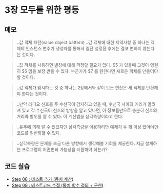 # 3장 모두를 위한 평등


## 메모

> ..값 객체 패턴(value object pattern)
  ..값 객체에 대한 제약사항 중 하나는 객체의 인스턴스 변수가 생성자를 통해서 일단 설정된 후에는 결코 변하지 않는다는 것이다.

> ..값 객체를 사용하면 별칭에 대해 걱정할 필요가 없다. $5 가 있을때 그것이 영원히 $5 임을 보장 받을 수 있다. 누군가가 $7 를 원한다면 새로운 객체를 만들어야 할 것이다.

> ..값 객체가 암시하는 것 중 하나는 2장에서와 같이 모든 연산은 새 객체를 반환해야 한다는 것이다.

> ..만약 라디오 신호를 두 수신국이 감지하고 있을 때, 수신국 사이의 거리가 알려져 있고 각 수신국이 신호의 방향을 알고 있다면, 이 정보들만으로 충분히 신호의 거리와 방위를 알 수 있다. 이 계산법을 삼각측량이라고 한다.

> ..유추에 의해 알 수 있겠지만 삼각측량을 이용하려면 예제가 두 개 이상 있어야만 코드를 일반화할 수 있다.

> ..삼각측량은 문제를 조금 다른 방향에서 생각해볼 기회를 제공한다. 지금 설계하는 프로그램이 어떤변화 가능성을 지원해야 하는가?


## 코드 실습

- [Step 08 : 테스트 추가 (동치 계산)](./step08.test.js)
- [Step 09 : 테스트코드 수정 (동치 함수 정의 + 구현)](./step09.test.js)

